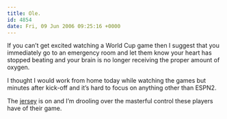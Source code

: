 ```yaml
---
title: Ole.
id: 4854
date: Fri, 09 Jun 2006 09:25:16 +0000
---
```


If you can’t get excited watching a World Cup game then I suggest that you immediately go to an emergency room and let them know your heart has stopped beating and your brain is no longer receiving the proper amount of oxygen.  

I thought I would work from home today while watching the games but minutes after kick-off and it’s hard to focus on anything other than <span class="caps">ESPN2</span>.  

The [jersey](http://tinyurl.com/jcpdp) is on and I’m drooling over the masterful control these players have of their game.





